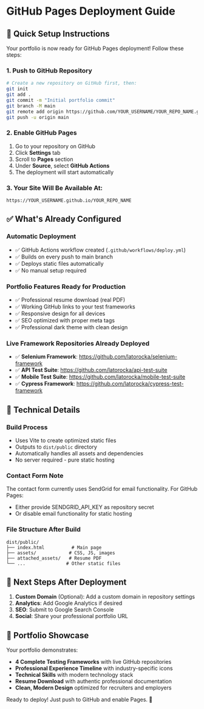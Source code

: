 # GitHub Pages Deployment Guide

## 🚀 Quick Setup Instructions

Your portfolio is now ready for GitHub Pages deployment! Follow these steps:

### 1. Push to GitHub Repository
```bash
# Create a new repository on GitHub first, then:
git init
git add .
git commit -m "Initial portfolio commit"
git branch -M main
git remote add origin https://github.com/YOUR_USERNAME/YOUR_REPO_NAME.git
git push -u origin main
```

### 2. Enable GitHub Pages
1. Go to your repository on GitHub
2. Click **Settings** tab
3. Scroll to **Pages** section
4. Under **Source**, select **GitHub Actions**
5. The deployment will start automatically

### 3. Your Site Will Be Available At:
```
https://YOUR_USERNAME.github.io/YOUR_REPO_NAME
```

## ✅ What's Already Configured

### Automatic Deployment
- ✅ GitHub Actions workflow created (`.github/workflows/deploy.yml`)
- ✅ Builds on every push to main branch
- ✅ Deploys static files automatically
- ✅ No manual setup required

### Portfolio Features Ready for Production
- ✅ Professional resume download (real PDF)
- ✅ Working GitHub links to your test frameworks
- ✅ Responsive design for all devices
- ✅ SEO optimized with proper meta tags
- ✅ Professional dark theme with clean design

### Live Framework Repositories Already Deployed
- ✅ **Selenium Framework**: https://github.com/latorocka/selenium-framework
- ✅ **API Test Suite**: https://github.com/latorocka/api-test-suite  
- ✅ **Mobile Test Suite**: https://github.com/latorocka/mobile-test-suite
- ✅ **Cypress Framework**: https://github.com/latorocka/cypress-test-framework

## 🔧 Technical Details

### Build Process
- Uses Vite to create optimized static files
- Outputs to `dist/public` directory
- Automatically handles all assets and dependencies
- No server required - pure static hosting

### Contact Form Note
The contact form currently uses SendGrid for email functionality. For GitHub Pages:
- Either provide SENDGRID_API_KEY as repository secret
- Or disable email functionality for static hosting

### File Structure After Build
```
dist/public/
├── index.html          # Main page
├── assets/            # CSS, JS, images
├── attached_assets/   # Resume PDF
└── ...               # Other static files
```

## 🎯 Next Steps After Deployment

1. **Custom Domain** (Optional): Add a custom domain in repository settings
2. **Analytics**: Add Google Analytics if desired
3. **SEO**: Submit to Google Search Console
4. **Social**: Share your professional portfolio URL

## 🔗 Portfolio Showcase

Your portfolio demonstrates:
- **4 Complete Testing Frameworks** with live GitHub repositories
- **Professional Experience Timeline** with industry-specific icons
- **Technical Skills** with modern technology stack
- **Resume Download** with authentic professional documentation
- **Clean, Modern Design** optimized for recruiters and employers

Ready to deploy! Just push to GitHub and enable Pages. 🚀